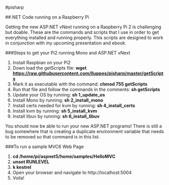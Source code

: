 #pisharp

##.NET Code running on a Raspberry Pi

Getting the new ASP.NET vNext running on a Raspberry Pi 2 is challenging but doable. These are the commands and scripts that I use in order to get everything installed and running properly.  This scripts are designed to work in conjunction with my upcoming presentation and ebook.

###Steps to get your Pi2 running Mono and ASP.NET vNext
1. Install Raspbian on your Pi2
2. Down load the getScripts file: **wget https://raw.githubusercontent.com/lluppes/pisharp/master/getScripts**
3. Mark it as executable with the command:  **chmod 755 getScripts**
4. Run that file and follow the commands in the comments:  **sh getScripts**
5. Update your OS by running:  **sh 1_update_os**
6. Install Mono by running:  **sh 2_install_mono**
7. Install certs needed for kvm by running: **sh 4_install_certs**
8. Install kvm by running: **sh 5_install_kvm**
9. Install libuv by running: **sh 6_install_libuv**

You should now be able to run your new ASP.NET programs!  There is still a bug somewhere that is creating a duplicate environment variable that needs to be removed so that command is in this list.

###To run a sample MVC6 Web Page
1. **cd /home/pi/aspnet5/home/samples/HelloMVC**
2. **unset RUNLEVEL**
3. **k kestrel**
4. Open your browser and navigate to http://localhost:5004
5. Voila!

